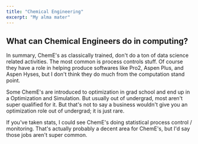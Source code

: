 ```yaml
---
title: "Chemical Engineering"
excerpt: "My alma mater"
---
```


## What can Chemical Engineers do in computing?
In summary, ChemE's as classically trained, don't do a ton of data science related activities. The most common is process controls stuff. Of course they have a role in helping produce softwares like Pro2, Aspen Plus, and Aspen Hyses, but I don't think they do much from the computation stand point.

Some ChemE's are introduced to optimization in grad school and end up in a Optimization and Simulation. But usually out of undergrad, most aren't super qualified for it. But that's not to say a business wouldn't give you an optimization role out of undergrad; it is just rare.

If you've taken stats, I could see ChemE's doing statistical process control / monitoring. That's actually probably a decent area for ChemE's, but I'd say those jobs aren't super common.
